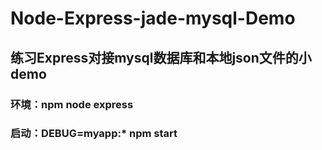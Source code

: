 # Node-Express-jade-mysql-Demo
## 练习Express对接mysql数据库和本地json文件的小demo
### 环境：npm node express
### 启动：DEBUG=myapp:* npm start
